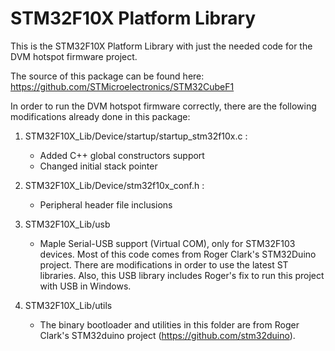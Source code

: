 # STM32F10X Platform Library

This is the STM32F10X Platform Library with just the needed code for the DVM hotspot firmware project.

The source of this package can be found here:
https://github.com/STMicroelectronics/STM32CubeF1

In order to run the DVM hotspot firmware correctly, there are the following modifications
already done in this package:

1) STM32F10X_Lib/Device/startup/startup_stm32f10x.c :
    - Added C++ global constructors support
    - Changed initial stack pointer

2) STM32F10X_Lib/Device/stm32f10x_conf.h :
    - Peripheral header file inclusions

3) STM32F10X_Lib/usb
    - Maple Serial-USB support (Virtual COM), only for STM32F103 devices. Most of this code comes from Roger Clark's STM32Duino project. There are modifications in order to use the latest ST libraries. Also, this USB library includes Roger's fix to run this project with USB in Windows.

4) STM32F10X_Lib/utils
    - The binary bootloader and utilities in this folder are from Roger Clark's STM32duino project (https://github.com/stm32duino).

